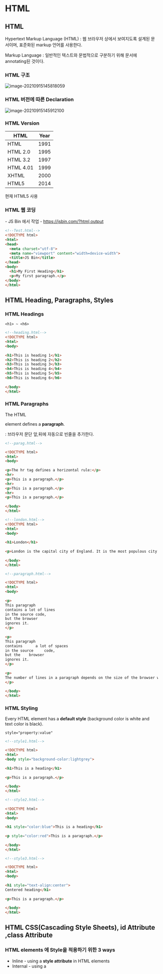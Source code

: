 # HTML

## HTML

Hypertext Markup Language (HTML) : 웹 브라우저 상에서 보여지도록 설계된 문서이며, 표준화된 markup 언어를 사용한다.

Markup Language : 일반적인 텍스트와 문법적으로 구분하기 위해 문서에 annotating된 것이다.

### HTML 구조

![image-20210915145818059](html_0915.assets/image-20210915145818059.png)

### HTML 버전에 따른 Declaration

![image-20210915145912100](html_0915.assets/image-20210915145912100.png)



### HTML Version

| HTML      | Year |
| --------- | ---- |
| HTML      | 1991 |
| HTML 2.0  | 1995 |
| HTML 3.2  | 1997 |
| HTML 4.01 | 1999 |
| XHTML     | 2000 |
| HTML5     | 2014 |

현재 HTML5 사용

### HTML 웹 코딩

\- JS Bin 에서 작업
\- https://jsbin.com/?html,output

```html
<!--Test.html-->
<!DOCTYPE html>
<html>
<head>
  <meta charset="utf-8">
  <meta name="viewport" content="width=device-width">
  <title>JS Bin</title>
</head>
<body>
  <h1>My First Heading</h1>
  <p>My first paragraph.</p>
</body>
</html>
```



## HTML Heading,  Paragraphs, Styles

### HTML Headings

`<h1> ~ <h6>`

```html
<!--heading.html-->
<!DOCTYPE html>
<html>
<body>
 
<h1>This is heading 1</h1>
<h2>This is heading 2</h2>
<h3>This is heading 3</h3>
<h4>This is heading 4</h4>
<h5>This is heading 5</h5>
<h6>This is heading 6</h6>
 
</body>
</html>
```

### HTML Paragraphs

The HTML **<p>** element defines a **paragraph**.
**<p>**  : 브라우저 문단 앞,뒤에 자동으로 빈줄을 추가한다.

```html
<!--parag.html-->

<!DOCTYPE html>
<html>
<body>
 
<p>The hr tag defines a horizontal rule:</p>
<hr>
<p>This is a paragraph.</p>
<hr>
<p>This is a paragraph.</p>
<hr>
<p>This is a paragraph.</p>
 
</body>
</html>
```

```html
<!--london.html-->
<!DOCTYPE html>
<html>
<body>
 
<h1>London</h1>
 
<p>London is the capital city of England. It is the most populous city in the United Kingdom, with a metropolitan area of over 13 million inhabitants.</p>
 
</body>
</html>
```

```html
<!--paragraph.html-->

<!DOCTYPE html>
<html>
<body>
 
<p>
This paragraph
contains a lot of lines
in the source code,
but the browser 
ignores it.
</p>
 
<p>
This paragraph
contains      a lot of spaces
in the source     code,
but the    browser 
ignores it.
</p>
 
<p>
The number of lines in a paragraph depends on the size of the browser window. If you resize the browser window, the number of lines in this paragraph will change.
</p>
 
</body>
</html>

```



### HTML Styling

Every HTML element has a **default style** (background color is white and text color is black).

`style="property:value"`

```html
<!--style1.html-->

<!DOCTYPE html>
<html>
<body style="background-color:lightgrey">
 
<h1>This is a heading</h1>
 
<p>This is a paragraph.</p>
 
</body>
</html>
```

```html
<!--style2.html-->
 
<!DOCTYPE html>
<html>
<body>
 
<h1 style="color:blue">This is a heading</h1>
 
<p style="color:red">This is a paragraph.</p>
 
</body>
</html>
```

```html
<!--style3.html-->

<!DOCTYPE html>
<html>
<body>
 
<h1 style="text-align:center">
Centered heading</h1>
 
<p>This is a paragraph.</p>
 
</body>
</html>
```



## HTML CSS(Cascading Style Sheets), id Attribute ,class Attribute

### HTML  elements 에 Style을 적용하기 위한  3 ways

- Inline - using a **style attribute** in HTML elements
- Internal - using a **<style> element** in the HTML <head> section
- External - using one or more **external CSS files**

```html
<!--Inline Styling -->
<!DOCTYPE html>
<html>
<body>
 
<h1 style="color:blue">This is a Blue Heading</h1>
 
</body>
</html>
```

```html
<!--Internal Styling (Internal CSS)-->

<!DOCTYPE html>
<html>
 
<head>
<style>
  body {background-color:lightgrey}
  h1   {color:blue}
  p    {color:green}
</style>
</head>
 
<body>
<h1>This is a heading</h1>
<p>This is a paragraph.</p>
</body>
 
</html>
```

```html
<!--External Styling (External CSS)-->

<!DOCTYPE html>
<html>
<head>
<link rel="stylesheet" href="styles.css">
</head>
 
<body>
<h1>This is a heading</h1>
<p>This is a paragraph.</p>
</body>
 
</html>
```



### CSS Fonts

- font-size : px, pt, cm, % 등의 단위로 지정하거나, xx-small, x-small, medium, large, x-large, xx-large로 사용 가능
- medium default = 12pt = 10px = 13cm = 100%

```html
<!DOCTYPE html>
<html>
 
<head>
<style>
h1 {
    color:blue;
    font-family:verdana;
    font-size:300%;
 
}
p  {
    color:red;
    font-family:courier;
    font-size:160%;
}
</style>
</head>
 
<body>
<h1>This is a heading</h1>
<p>This is a paragraph.</p>
</body>
 
</html>
```



### id Attribute

JS-Bin 에서 file -> download -> web/html/ex01.html 저장

```html
<!--ex01.html-->
<!DOCTYPE html>
<html>
 
<head>
<style>
p#p01 {
    color: blue;
}
</style>
</head>
<body>
 
<p>This is a paragraph.</p>
<p>This is a paragraph.</p>
<p>This is a paragraph.</p>
<p id="p01">I am different.</p>
 
</body>
</html>
```



### class Attribute

```html
<!--ex02.html-->

<!DOCTYPE html>
<html>
 
<head>
<style>
p.error {
    color:red;
}
</style>
</head>
<body>
 
<p>This is a paragraph.</p>
<p>This is a paragraph.</p>
<p class="error">I am different.</p>
<p>This is a paragraph.</p>
<p class="error">I am different too.</p>
 
</body>
</html>
```



### link, image

```html
<!--link.html-->
<!DOCTYPE html>
<html>
<head>
<style>
a:link {
    color:#000000;
    background-color:transparent;
    text-decoration:none;
}
a:visited {
    color:#000000;
    background-color:transparent;
    text-decoration:none;
}
a:hover {
    color:#ff0000;
    background-color:transparent;
    text-decoration:underline;
}
a:active {
    color:#ff0000;
    background-color:transparent;
    text-decoration:underline;
}
</style>
</head>
 
<body>
 
<p>You can change the default colors of links</p>
 
<a href="ex01.html" target="_blank">HTML Images</a> 
 
</body>
</html>
```

\- 결과

![image-20210915212223261](html_0915.assets/image-20210915212223261.png)

![image-20210915212347074](html_0915.assets/image-20210915212347074.png)

마우스를 올리면 다음과 같이 link에 대한 style이 보인다.

```html
<!--image.html-->

<!DOCTYPE html>
<html>
<body>
 
<h2>Spectacular Mountains</h2>
<img src="pic_mountain.jpg" alt="Mountain View" style="width:304px;height:228px">
 
</body>
</html>
```



## HTML 테이블



### HTML Table Tags

![image-20210915212659770](html_0915.assets/image-20210915212659770.png)

### <table>의 테두리 속성 적용

![image-20210915212939975](html_0915.assets/image-20210915212939975.png)

```html
<!DOCTYPE html>
<html>
<body>
 
<table border="1" style="width:100%">
  <tr>
    <td>Jill</td>
    <td>Smith</td> 
    <td>50</td>
  </tr>
  <tr>
    <td>Eve</td>
    <td>Jackson</td> 
    <td>94</td>
  </tr>
  <tr>
    <td>John</td>
    <td>Doe</td> 
    <td>80</td>
  </tr>
</table>
 
</body>
</html>
```

```html
<!DOCTYPE html>
<html>
 
<head>
<style>
table, th, td {
    border: 1px solid black;
}
</style>
</head>
 
<body>
 
<table style="width:100%">
  <tr>
    <td>Jill</td>
    <td>Smith</td> 
    <td>50</td>
  </tr>
  <tr>
    <td>Eve</td>
    <td>Jackson</td> 
    <td>94</td>
  </tr>
  <tr>
    <td>John</td>
    <td>Doe</td> 
    <td>80</td>
  </tr>
</table>
 
</body>
</html>
```

### border-collapse: collapse;

표(table)의 테두리와 셀(td)의 테두리 사이의 간격

![image-20210919000314861](html_0915.assets/image-20210919000314861.png)

```html
<!DOCTYPE html>
<html>
 
<head>
<style>
table, th, td {
    border: 1px solid black;
    border-collapse: collapse;
}
</style>
</head>
 
<body>
 
<table style="width:100%">
  <tr>
    <td>Jill</td>
    <td>Smith</td> 
    <td>50</td>
  </tr>
  <tr>
    <td>Eve</td>
    <td>Jackson</td> 
    <td>94</td>
  </tr>
  <tr>
    <td>John</td>
    <td>Doe</td> 
    <td>80</td>
  </tr>
</table>
 
</body>
</html>
```

### <th> tag

![image-20210919000454222](html_0915.assets/image-20210919000454222.png)

<th> 태그 : HTML 테이블에서 제목이 되는 헤더 셀(header cell)을 정의할 때 사용

```html
<!DOCTYPE html>
<html>
 
<head>
<style>
table, th, td {
    border: 1px solid black;
    border-collapse: collapse;
}
th, td {
    padding: 5px;
}
</style>
</head>
 
<body>
 
<table style="width:100%">
  <tr>
    <th>Firstname</th>
    <th>Lastname</th> 
    <th>Points</th>
  </tr>
  <tr>
    <td>Jill</td>
    <td>Smith</td> 
    <td>50</td>
  </tr>
  <tr>
    <td>Eve</td>
    <td>Jackson</td> 
    <td>94</td>
  </tr>
  <tr>
    <td>John</td>
    <td>Doe</td> 
    <td>80</td>
  </tr>
</table>
 
</body>
</html>
```



### colgroup, col

![image-20210919232936324](html_0915.assets/image-20210919232936324.png)

<col> 태그 : <colgroup> 요소에 속하는 각 열(column)의 속성을 정의할 때 사용

```html
<!DOCTYPE html>
<html>
<head>
<style>
table, th, td {
    border: 1px solid black;
}
</style>
</head>
<body>
 
<table>
  <colgroup>
    <col span="2" style="background-color:red">
    <col style="background-color:yellow">
  </colgroup>
  <tr>
    <th>ISBN</th>
    <th>Title</th>
    <th>Price</th>
  </tr>
  <tr>
    <td>3476896</td>
    <td>My first HTML</td>
    <td>$53</td>
  </tr>
  <tr>
    <td>5869207</td>
    <td>My first CSS</td>
    <td>$49</td>
  </tr>
</table>
</body>
</html>
```



### Cell Padding

![image-20210919233015164](html_0915.assets/image-20210919233015164.png)

cellpadding : 셀 안의 내용들의 범위와 셀의 경계선과의 간격

```html
<!DOCTYPE html>
<html>
 
<head>
<style>
table, th, td {
    border: 1px solid black;
    border-collapse: collapse;
}
th, td {
    padding: 15px;
}
</style>
</head>
 
<body>
 
<table style="width:100%">
  <tr>
    <td>Jill</td>
    <td>Smith</td> 
    <td>50</td>
  </tr>
  <tr>
    <td>Eve</td>
    <td>Jackson</td> 
    <td>94</td>
  </tr>
  <tr>
    <td>John</td>
    <td>Doe</td> 
    <td>80</td>
  </tr>
</table>
 
<p>Try to change the padding to 5px.</p>
 
</body>
</html>
```



### border-spacing

![image-20210919234427517](html_0915.assets/image-20210919234427517.png)

border-spacing : 표(table)의 테두리와 셀(td)의 테두리 사이의 간격

```html
<!DOCTYPE html>
<html>
 
<head>
<style>
table, th, td {
    border: 1px solid black;
    padding: 5px;
}
table {
    border-spacing: 15px;
}
</style>
</head>
 
<body>
 
<table style="width:100%">
  <tr>
    <td>Jill</td>
    <td>Smith</td> 
    <td>50</td>
  </tr>
  <tr>
    <td>Eve</td>
    <td>Jackson</td> 
    <td>94</td>
  </tr>
  <tr>
    <td>John</td>
    <td>Doe</td> 
    <td>80</td>
  </tr>
</table>
 
<p>Try to change the border-spacing to 5px.</p>
 
</body>
</html>
```



### colspan, rowspan

![image-20210919234511803](html_0915.assets/image-20210919234511803.png)





### CSS를 적용한 Table 







((비번은 tim / ~ [10]CSS overflow))



-- ??

```java
public class Constant {
    public static final String driver="oracle.jdbc.driver.OracleDriver";
    public static final String url="jdbc:oracle:thin:@127.0.0.1:1521:XE";
    public static final String user="user1234";
    public static final String passwd="1234";
}
```



